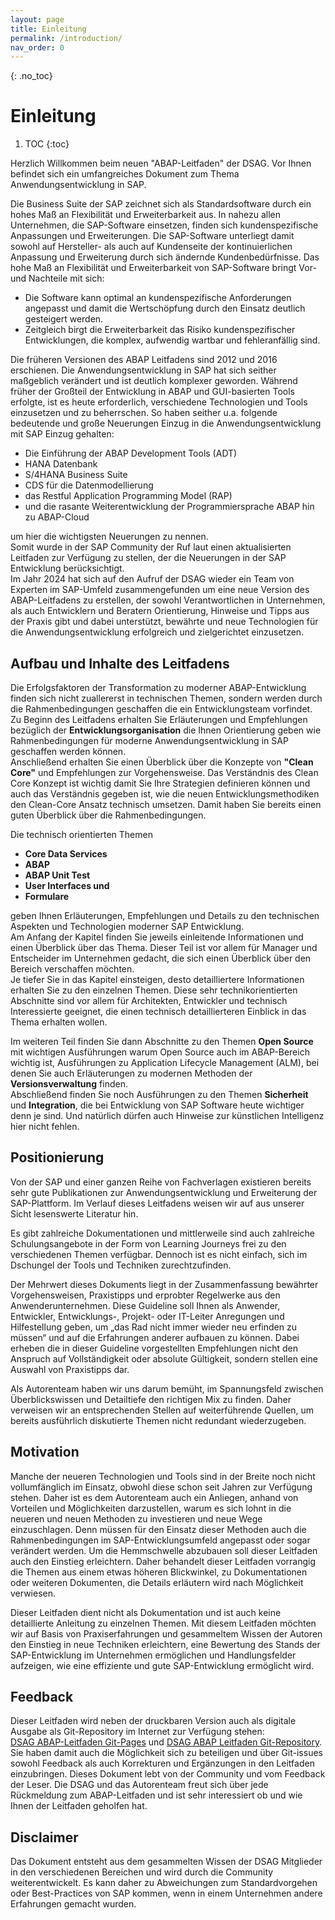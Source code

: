 ```yaml
---
layout: page
title: Einleitung
permalink: /introduction/
nav_order: 0
---
```


{: .no_toc}
# Einleitung

1. TOC
{:toc}

Herzlich Willkommen beim neuen "ABAP-Leitfaden" der DSAG. Vor Ihnen befindet sich ein umfangreiches Dokument zum Thema Anwendungsentwicklung in SAP.

Die Business Suite der SAP zeichnet sich als Standardsoftware durch ein hohes Maß an Flexibilität und Erweiterbarkeit aus. In nahezu allen Unternehmen, die SAP-Software einsetzen, finden sich kundenspezifische Anpassungen und Erweiterungen. Die SAP-Software unterliegt damit sowohl auf Hersteller- als auch auf Kundenseite der kontinuierlichen Anpassung und Erweiterung durch sich ändernde Kundenbedürfnisse.
Das hohe Maß an Flexibilität und Erweiterbarkeit von SAP-Software bringt Vor- und Nachteile mit sich:

* Die Software kann optimal an kundenspezifische Anforderungen angepasst und damit die Wertschöpfung durch den Einsatz deutlich gesteigert werden.  
* Zeitgleich birgt die Erweiterbarkeit das Risiko kundenspezifischer Entwicklungen, die komplex, aufwendig wartbar und fehleranfällig sind.

Die früheren Versionen des ABAP Leitfadens sind 2012 und 2016 erschienen. Die Anwendungsentwicklung in SAP hat sich seither maßgeblich verändert und ist deutlich komplexer geworden. Während früher der Großteil der Entwicklung in ABAP und GUI-basierten Tools erfolgte, ist es heute erforderlich, verschiedene Technologien und Tools einzusetzen und zu beherrschen. So haben seither u.a. folgende bedeutende und große Neuerungen Einzug in die Anwendungsentwicklung mit SAP Einzug gehalten:  

* Die Einführung der ABAP Development Tools (ADT)
* HANA Datenbank
* S/4HANA Business Suite
* CDS für die Datenmodellierung
* das Restful Application Programming Model (RAP)  
* und die rasante Weiterentwicklung der Programmiersprache ABAP hin zu ABAP-Cloud

um hier die wichtigsten Neuerungen zu nennen.  
Somit wurde in der SAP Community der Ruf laut einen aktualisierten Leitfaden zur Verfügung zu stellen, der die Neuerungen in der SAP Entwicklung berücksichtigt.  
Im Jahr 2024 hat sich auf den Aufruf der DSAG wieder ein Team von Experten im SAP-Umfeld zusammengefunden um eine neue Version des ABAP-Leitfadens zu erstellen, der sowohl Verantwortlichen in Unternehmen, als auch Entwicklern und Beratern Orientierung, Hinweise und Tipps aus der Praxis gibt und dabei unterstützt, bewährte und neue Technologien für die Anwendungsentwicklung erfolgreich und zielgerichtet einzusetzen.

## Aufbau und Inhalte des Leitfadens
  
Die Erfolgsfaktoren der Transformation zu moderner ABAP-Entwicklung finden sich nicht zuallererst in technischen Themen, sondern werden durch die Rahmenbedingungen geschaffen die ein Entwicklungsteam vorfindet. Zu Beginn des Leitfadens erhalten Sie Erläuterungen und Empfehlungen bezüglich der **Entwicklungsorganisation** die Ihnen Orientierung geben wie Rahmenbedingungen für moderne Anwendungsentwicklung in SAP geschaffen werden können.  
Anschließend erhalten Sie einen Überblick über die Konzepte von **"Clean Core"** und Empfehlungen zur Vorgehensweise. Das Verständnis des Clean Core Konzept ist wichtig damit Sie Ihre Strategien definieren können und auch das Verständnis gegeben ist, wie die neuen Entwicklungsmethodiken den Clean-Core Ansatz technisch umsetzen.
Damit haben Sie bereits einen guten Überblick über die Rahmenbedingungen.  

Die technisch orientierten Themen  

* **Core Data Services**
* **ABAP**
* **ABAP Unit Test**  
* **User Interfaces und**
* **Formulare**

geben Ihnen Erläuterungen, Empfehlungen und Details zu den technischen Aspekten und Technologien moderner SAP Entwicklung.  
Am Anfang der Kapitel finden Sie jeweils einleitende Informationen und einen Überblick über das Thema. Dieser Teil ist vor allem für Manager und Entscheider im Unternehmen gedacht, die sich einen Überblick über den Bereich verschaffen möchten.  
Je tiefer Sie in das Kapitel einsteigen, desto detailliertere Informationen erhalten Sie zu den einzelnen Themen. Diese sehr technikorientierten Abschnitte sind vor allem für Architekten, Entwickler und technisch Interessierte geeignet, die einen technisch detaillierteren Einblick in das Thema erhalten wollen.  

Im weiteren Teil finden Sie dann Abschnitte zu den Themen **Open Source** mit wichtigen Ausführungen warum Open Source auch im ABAP-Bereich wichtig ist, Ausführungen zu Application Lifecycle Management (ALM), bei denen Sie auch Erläuterungen zu modernen Methoden der **Versionsverwaltung** finden.  
Abschließend finden Sie noch Ausführungen zu den Themen **Sicherheit** und **Integration**, die bei Entwicklung von SAP Software heute wichtiger denn je sind.
Und natürlich dürfen auch Hinweise zur künstlichen Intelligenz hier nicht fehlen.

## Positionierung

Von der SAP und einer ganzen Reihe von Fachverlagen existieren bereits sehr gute Publikationen zur Anwendungsentwicklung und Erweiterung der SAP-Plattform. Im Verlauf dieses Leitfadens weisen wir auf aus unserer Sicht lesenswerte Literatur hin.

Es gibt zahlreiche Dokumentationen und mittlerweile sind auch zahlreiche Schulungsangebote in der Form von Learning Journeys frei zu den verschiedenen Themen verfügbar. Dennoch ist es nicht einfach, sich im Dschungel der Tools und Techniken zurechtzufinden.  

Der Mehrwert dieses Dokuments liegt in der Zusammenfassung bewährter Vorgehensweisen, Praxistipps und erprobter Regelwerke aus den Anwenderunternehmen. Diese Guideline soll Ihnen als Anwender, Entwickler, Entwicklungs-, Projekt- oder IT-Leiter Anregungen und Hilfestellung geben, um „das Rad nicht immer wieder neu erfinden zu müssen“ und auf die Erfahrungen anderer aufbauen zu können. Dabei erheben die in dieser Guideline vorgestellten Empfehlungen nicht den Anspruch auf Vollständigkeit oder absolute Gültigkeit, sondern stellen eine Auswahl von Praxistipps dar.  

Als Autorenteam haben wir uns darum bemüht, im Spannungsfeld zwischen Überblickswissen und Detailtiefe den richtigen Mix zu finden. Daher verweisen wir an entsprechenden Stellen auf weiterführende Quellen, um bereits ausführlich diskutierte Themen nicht redundant wiederzugeben.  

## Motivation

Manche der neueren Technologien und Tools sind in der Breite noch nicht vollumfänglich im Einsatz, obwohl diese schon seit Jahren zur Verfügung stehen. Daher ist es dem Autorenteam auch ein Anliegen, anhand von Vorteilen und Möglichkeiten darzustellen, warum es sich lohnt in die neueren und neuen Methoden zu investieren und neue Wege einzuschlagen. Denn müssen für den Einsatz dieser Methoden auch die Rahmenbedingungen im SAP-Entwicklungsumfeld angepasst oder sogar verändert werden. Um die Hemmschwelle abzubauen soll dieser Leitfaden auch den Einstieg erleichtern. Daher behandelt dieser Leitfaden vorrangig die Themen aus einem etwas höheren Blickwinkel, zu Dokumentationen oder weiteren Dokumenten, die Details erläutern wird nach Möglichkeit verwiesen.

Dieser Leitfaden dient nicht als Dokumentation und ist auch keine detaillierte Anleitung zu einzelnen Themen. Mit diesem Leitfaden möchten wir auf Basis von Praxiserfahrungen und gesammeltem Wissen der Autoren den Einstieg in neue Techniken erleichtern, eine Bewertung des Stands der SAP-Entwicklung im Unternehmen ermöglichen und Handlungsfelder aufzeigen, wie eine effiziente und gute SAP-Entwicklung ermöglicht wird.

## Feedback

Dieser Leitfaden wird neben der druckbaren Version auch als digitale Ausgabe als Git-Repository im Internet zur Verfügung stehen:  
[DSAG ABAP-Leitfaden Git-Pages](https://1dsag.github.io/ABAP-Leitfaden/) und [DSAG ABAP Leitfaden Git-Repository](https://github.com/1DSAG/ABAP-Leitfaden). Sie haben damit auch die Möglichkeit sich zu beteiligen und über Git-issues sowohl Feedback als auch Korrekturen und Ergänzungen in den Leitfaden einzubringen. Dieses Dokument lebt von der Community und vom Feedback der Leser. Die DSAG und das Autorenteam freut sich über jede Rückmeldung zum ABAP-Leitfaden und ist sehr interessiert ob und wie Ihnen der Leitfaden geholfen hat.  

## Disclaimer

Das Dokument entsteht aus dem gesammelten Wissen der DSAG Mitglieder in den verschiedenen Bereichen und wird durch die Community weiterentwickelt. Es kann daher zu Abweichungen zum Standardvorgehen oder Best-Practices von SAP kommen, wenn in einem Unternehmen andere Erfahrungen gemacht wurden.